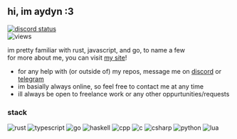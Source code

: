 ## hi, im aydyn :3
[discord]: https://discord.com/users/712799889544970310

[![discord status](https://status.aydyn.workers.dev/shield?id=712799889544970310)][discord]<br>
![views](https://img.shields.io/badge/dynamic/json?url=https://api.countapi.xyz/hit/github.com/aydynx&query=$.value&label=profile%20views&labelColor=36393f&color=ff69b4)

im pretty familiar with rust, javascript, and go, to name a few<br>
for more about me, you can visit [my site](https://aydyn.sh)!

- for any help with (or outside of) my repos, message me on [discord] or [telegram](https://aydynx.t.me)
- im basially always online, so feel free to contact me at any time
- ill always be open to freelance work or any other oppurtunities/requests

### stack
![rust](https://img.shields.io/badge/Rust-f74c00?logo=rust&logoColor=000000)
![typescript](https://img.shields.io/badge/TypeScript-007acc?logo=typescript&logoColor=ffffff)
![go](https://img.shields.io/badge/Go-00ADD8?logo=go&logoColor=ffffff)
![haskell](https://img.shields.io/badge/Haskell-634f88?logo=haskell&logoColor=ffffff)
![cpp](https://img.shields.io/badge/C++-6499d1?logo=c%2B%2B&logoColor=ffffff)
![c](https://img.shields.io/badge/C-00589d?logo=c&logoColor=ffffff)
![csharp](https://img.shields.io/badge/C%23-239120?logo=c-sharp&logoColor=ffffff)
![python](https://img.shields.io/badge/Python-3776AB?logo=python&logoColor=ffffff)
![lua](https://img.shields.io/badge/Lua-2C2D72?logo=lua&logoColor=ffffff)
